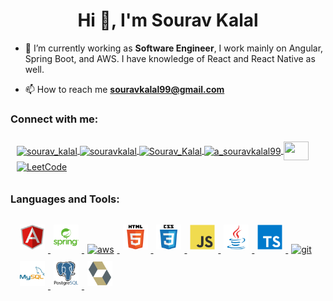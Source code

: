 <h1 align="center">Hi 👋, I'm Sourav Kalal</h1>

- 🌱 I’m currently working as **Software Engineer**, I work mainly on Angular, Spring Boot, and AWS. I have knowledge of React and React Native as well.

- 📫 How to reach me **souravkalal99@gmail.com**

<h3 align="left">Connect with me:</h3>
<p align="left" style="padding: 10px;">
  <a href="https://twitter.com/sourav_kalal" target="blank">
    <img align="center" src="https://cdn1.iconfinder.com/data/icons/logotypes/32/twitter-256.png" alt="sourav_kalal" height="30" width="40" />
  </a>
  <a href="https://linkedin.com/in/souravkalal" target="blank">
    <img align="center" src="https://cdn1.iconfinder.com/data/icons/logotypes/32/square-linkedin-256.png" alt="souravkalal" height="30" width="40" />
  </a>
  <a href="https://stackoverflow.com/users/14867214" target="blank">
    <img align="center" src="https://cdn2.iconfinder.com/data/icons/social-icons-color/512/stackoverflow-512.png" alt="Sourav_Kalal" height="30" width="40" />
  </a>
  <a href="https://www.hackerrank.com/a_souravkalal99" target="blank">
    <img align="center" src="https://cdn4.iconfinder.com/data/icons/logos-and-brands/512/160_Hackerrank_logo_logos-256.png" alt="a_souravkalal99" height="30" width="40" />
  </a>
  <a href="https://codeforces.com/profile/sourav_kalal" target="blank">
    <img align="center" src="https://cdn.iconscout.com/icon/free/png-256/code-forces-3629285-3031869.png" height="30" width="40" />
  </a>
  <a href="https://leetcode.com/u/souravkalal99/" target="blank">
    <img align="center" src="https://cdn.iconscout.com/icon/free/png-256/leetcode-3521542-2944960.png" alt="LeetCode" height="30" width="40" />
  </a>
</p>

<h3 align="left">Languages and Tools:</h3>
<p align="left" style="padding: 10px;">
  <a href="https://angular.io/" target="_blank">
    <img src="https://raw.githubusercontent.com/devicons/devicon/master/icons/angularjs/angularjs-original.svg" alt="angular" width="40" height="40" style="margin: 5px;"/>
  </a> 
  <a href="https://spring.io/projects/spring-boot" target="_blank">
    <img src="https://raw.githubusercontent.com/devicons/devicon/master/icons/spring/spring-original-wordmark.svg" alt="spring-boot" width="40" height="40" style="margin: 5px;"/>
  </a> 
  <a href="https://aws.amazon.com/" target="_blank">
    <img src="https://cdn.jsdelivr.net/gh/devicons/devicon/icons/amazonwebservices/amazonwebservices-original.svg](https://upload.wikimedia.org/wikipedia/commons/9/93/Amazon_Web_Services_Logo.svg" alt="aws" width="40" height="40" style="margin: 5px;"/>
  </a>

  <a href="https://www.w3.org/html/" target="_blank">
    <img src="https://raw.githubusercontent.com/devicons/devicon/master/icons/html5/html5-original-wordmark.svg" alt="html5" width="40" height="40" style="margin: 5px;"/>
  </a> 
  <a href="https://www.w3schools.com/css/" target="_blank">
    <img src="https://raw.githubusercontent.com/devicons/devicon/master/icons/css3/css3-original-wordmark.svg" alt="css3" width="40" height="40" style="margin: 5px;"/>
  </a> 
  <a href="https://developer.mozilla.org/en-US/docs/Web/JavaScript" target="_blank">
    <img src="https://raw.githubusercontent.com/devicons/devicon/master/icons/javascript/javascript-original.svg" alt="javascript" width="40" height="40" style="margin: 5px;"/>
  </a> 
  <a href="https://www.java.com" target="_blank">
    <img src="https://raw.githubusercontent.com/devicons/devicon/master/icons/java/java-original.svg" alt="java" width="40" height="40" style="margin: 5px;"/>
  </a> 
  <a href="https://www.typescriptlang.org/" target="_blank">
    <img src="https://raw.githubusercontent.com/devicons/devicon/master/icons/typescript/typescript-original.svg" alt="typescript" width="40" height="40" style="margin: 5px;"/>
  </a> 
  <a href="https://git-scm.com/" target="_blank">
    <img src="https://www.vectorlogo.zone/logos/git-scm/git-scm-icon.svg" alt="git" width="40" height="40" style="margin: 5px;"/>
  </a> 
  <a href="https://www.mysql.com/" target="_blank">
    <img src="https://raw.githubusercontent.com/devicons/devicon/master/icons/mysql/mysql-original-wordmark.svg" alt="mysql" width="40" height="40" style="margin: 5px;"/>
  </a> 
  <a href="https://www.postgresql.org/" target="_blank">
    <img src="https://raw.githubusercontent.com/devicons/devicon/master/icons/postgresql/postgresql-original-wordmark.svg" alt="postgresql" width="40" height="40" style="margin: 5px;"/>
  </a> 
  <a href="https://hibernate.org/" target="_blank">
    <img src="https://raw.githubusercontent.com/devicons/devicon/master/icons/hibernate/hibernate-original.svg" alt="hibernate" width="40" height="40" style="margin: 5px;"/>
  </a>
</p>
